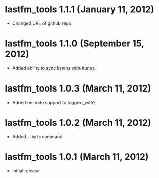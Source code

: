 # lastfm_tools 1.1.1 (January 11, 2012)
* Changed URL of github repo.

# lastfm_tools 1.1.0 (September 15, 2012)
* Added ability to sync listens with itunes.

# lastfm_tools 1.0.3 (March 11, 2012)
* Added unicode support to tagged_with?

# lastfm_tools 1.0.2 (March 11, 2012)
* Added `--help` command.

# lastfm_tools 1.0.1 (March 11, 2012)
* Initial release
